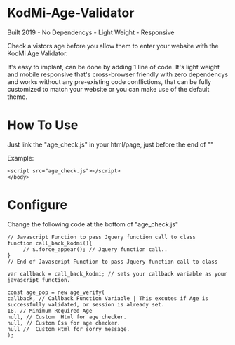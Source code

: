# KodMi-Age-Validator


Built 2019 - No Dependencys - Light Weight - Responsive

Check a vistors age before you allow them to enter your website with the KodMi Age Validator.

It's easy to implant, can be done by adding 1 line of code. It's light weight and mobile responsive that's cross-browser friendly with zero dependencys and works without any pre-existing code conflictions, that can be fully customized to match your website or you can make use of the default theme.

# How To Use
Just link the "age_check.js" in your html/page, just before the end of "</body>"

Example:
```
<script src="age_check.js"></script>
</body>
```
# Configure

Change the following code at the bottom of "age_check.js"
```
// Javascript Function to pass Jquery function call to class
function call_back_kodmi(){
	 // $.force_appear(); // Jquery function call..
}
// End of Javascript Function to pass Jquery function call to class

var callback = call_back_kodmi; // sets your callback variable as your javascript function.

const age_pop = new age_verify(
callback, // Callback Function Variable | This excutes if Age is successfully validated, or session is already set.
18, // Minimum Required Age
null, // Custom  Html for age checker.
null, // Custom Css for age checker.
null //  Custom Html for sorry message.
);
```
 
